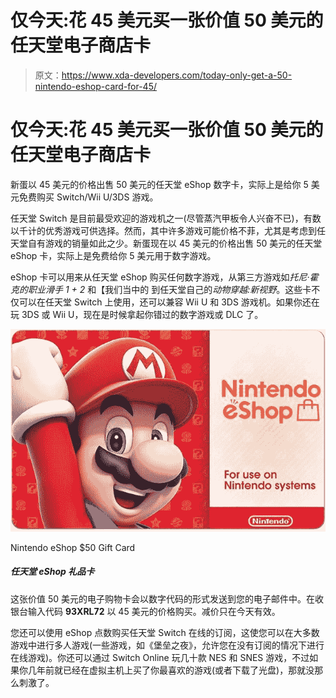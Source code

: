 # 仅今天:花 45 美元买一张价值 50 美元的任天堂电子商店卡

> 原文：<https://www.xda-developers.com/today-only-get-a-50-nintendo-eshop-card-for-45/>

# 仅今天:花 45 美元买一张价值 50 美元的任天堂电子商店卡

新蛋以 45 美元的价格出售 50 美元的任天堂 eShop 数字卡，实际上是给你 5 美元免费购买 Switch/Wii U/3DS 游戏。

任天堂 Switch 是目前最受欢迎的游戏机之一(尽管蒸汽甲板令人兴奋不已)，有数以千计的优秀游戏可供选择。然而，其中许多游戏可能价格不菲，尤其是考虑到任天堂自有游戏的销量如此之少。新蛋现在以 45 美元的价格出售 50 美元的任天堂 eShop 卡，实际上是免费给你 5 美元用于数字游戏。

eShop 卡可以用来从任天堂 eShop 购买任何数字游戏，从第三方游戏如*托尼·霍克的职业滑手 1 + 2* 和【我们当中的 到任天堂自己的*动物穿越:新视野*。这些卡不仅可以在任天堂 Switch 上使用，还可以兼容 Wii U 和 3DS 游戏机。如果你还在玩 3DS 或 Wii U，现在是时候拿起你错过的数字游戏或 DLC 了。

 <picture>![This $50 eShop card is delivered as a digital code to your email. Enter code <strong>93XRL72</strong> at checkout to get it for $45\. The sale is live for today only.](img/b52bffb564a8fe034cbf35c67e2b64f1.png)</picture> 

Nintendo eShop $50 Gift Card

##### 任天堂 eShop 礼品卡

这张价值 50 美元的电子购物卡会以数字代码的形式发送到您的电子邮件中。在收银台输入代码 **93XRL72** 以 45 美元的价格购买。减价只在今天有效。

您还可以使用 eShop 点数购买任天堂 Switch 在线的订阅，这使您可以在大多数游戏中进行多人游戏(一些游戏，如《堡垒之夜》，允许您在没有订阅的情况下进行在线游戏)。你还可以通过 Switch Online 玩几十款 NES 和 SNES 游戏，不过如果你几年前就已经在虚拟主机上买了你最喜欢的游戏(或者下载了光盘)，那就没那么刺激了。